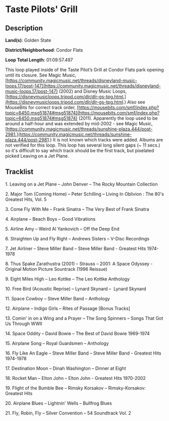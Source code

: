 # Taste Pilots' Grill

## Description

**Land(s)**: Golden State

**District/Neighborhood**: Condor Flats

**Loop Total Length**: 01:09:57.497

This loop played inside of the Taste Pilot’s Grill at Condor Flats park opening until its closure. See Magic Music, [https://community.magicmusic.net/threads/disneyland-music-loops.17/post-147](https://community.magicmusic.net/threads/disneyland-music-loops.17/post-147) (2002) and Disney Music Loops, [https://disneymusicloops.tripod.com/dlr/dlr-gs-tpg.html.](https://disneymusicloops.tripod.com/dlr/dlr-gs-tpg.html.) Also see MouseBits for correct track order, [https://mousebits.com/smf/index.php?topic=6450.msg51874#msg51874](https://mousebits.com/smf/index.php?topic=6450.msg51874#msg51874) (2011). Apparently the loop used to be around a half-hour and was extended by mid-2002 - see Magic Music, [https://community.magicmusic.net/threads/sunshine-plaza.444/post-2981.](https://community.magicmusic.net/threads/sunshine-plaza.444/post-2981.) It is not known which tracks were added. Albums are not verified for this loop. This loop has several long silent gaps (~ 11 secs.) so it's difficult to say which track should be the first track, but pixelated picked Leaving on a Jet Plane.

## Tracklist

1\. Leaving on a Jet Plane – John Denver – The Rocky Mountain Collection



2\. Major Tom (Coming Home) – Peter Schilling – Living In Oblivion : The 80's Greatest Hits, Vol. 5



3\. Come Fly With Me – Frank Sinatra – The Very Best of Frank Sinatra



4\. Airplane – Beach Boys – Good Vibrations



5\. Airline Amy – Weird Al Yankovich – Off the Deep End



6\. Straighten Up and Fly Right – Andrews Sisters – V-Disc Recordings



7\. Jet Airliner – Steve Miller Band – Steve Miller Band - Greatest Hits 1974-1978



8\. Thus Spake Zarathustra (2001) – Strauss – 2001: A Space Odyssey - Original Motion Picture Sountrack (1996 Reissue)



9\. Eight Miles High – Leo Kottke – The Leo Kottke Anthology



10\. Free Bird (Acoustic Reprise) – Lynard Skynard –  Lynard Skynard



11\. Space Cowboy – Steve Miller Band – Anthology



12\. Airplane – Indigo Girls – Rites of Passage [Bonus Tracks]



13\. Comin' in on a Wing and a Prayer – The Song Spinners – Songs That Got Us Through WWII



14\. Space Oddity – David Bowie – The Best of David Bowie 1969-1974



15\. Airplane Song – Royal Guardsmen – Anthology



16\. Fly Like An Eagle – Steve Miller Band – Steve Miller Band - Greatest Hits 1974-1978



17\. Destination Moon – Dinah Washington – Dinner at Eight



18\. Rocket Man – Elton John – Elton John - Greatest Hits 1970-2002



19\. Flight of the Bumble Bee – Rimsky Korsakov – Rimsky-Korsakov: Greatest Hits



20\. Airplane Blues – Lightnin' Wells – Bullfrog Blues



21\. Fly, Robin, Fly – Silver Convention – 54 Soundtrack Vol. 2


